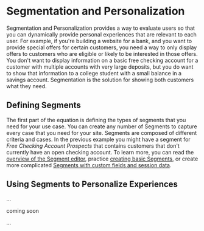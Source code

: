 # Segmentation and Personalization

Segmentation and Personalization provides a way to evaluate users so that you 
can dynamically provide personal experiences that are relevant to each user. 
For example, if you're building a website for a bank, and you want to provide 
special offers for certain customers, you need a way to only display offers to 
customers who are eligible or likely to be interested in those offers. You 
don't want to display information on a basic free checking account for a 
customer with multiple accounts with very large deposits, but you do want to 
show that information to a college student with a small balance in a savings 
account. Segmentation is the solution for showing both customers what they need.

## Defining Segments

The first part of the equation is defining the types of segments that you need 
for your use case. You can create any number of Segments to capture every case 
that you need for your site. Segments are composed of different criteria and 
cases. In the previous example you might have a segment for *Free Checking 
Account Prospects* that contains customers that don't currently have an open 
checking account. To learn more, you can read the [overview of the Segment 
editor](link), practice [creating basic Segments](link), or create more 
complicated [Segments with custom fields and session data](link).

## Using Segments to Personalize Experiences

...

coming soon

...